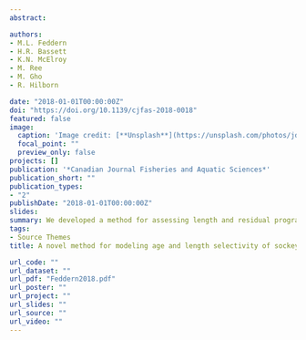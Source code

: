 ```yaml
---
abstract:

authors:
- M.L. Feddern
- H.R. Bassett
- K.N. McElroy
- M. Ree
- M. Gho
- R. Hilborn

date: "2018-01-01T00:00:00Z"
doi: "https://doi.org/10.1139/cjfas-2018-0018"
featured: false
image:
  caption: 'Image credit: [**Unsplash**](https://unsplash.com/photos/jdD8gXaTZsc)'
  focal_point: ""
  preview_only: false
projects: []
publication: '*Canadian Journal Fisheries and Aquatic Sciences*'
publication_short: ""
publication_types:
- "2"
publishDate: "2018-01-01T00:00:00Z"
slides: 
summary: We developed a method for assessing length and residual program selectivity for Port Moller test fishery.
tags:
- Source Themes
title: A novel method for modeling age and length selectivity of sockeye salmon as applied to the Bristol Bay Port Moller test fishery

url_code: ""
url_dataset: ""
url_pdf: "Feddern2018.pdf"
url_poster: ""
url_project: ""
url_slides: ""
url_source: ""
url_video: ""
---
```

